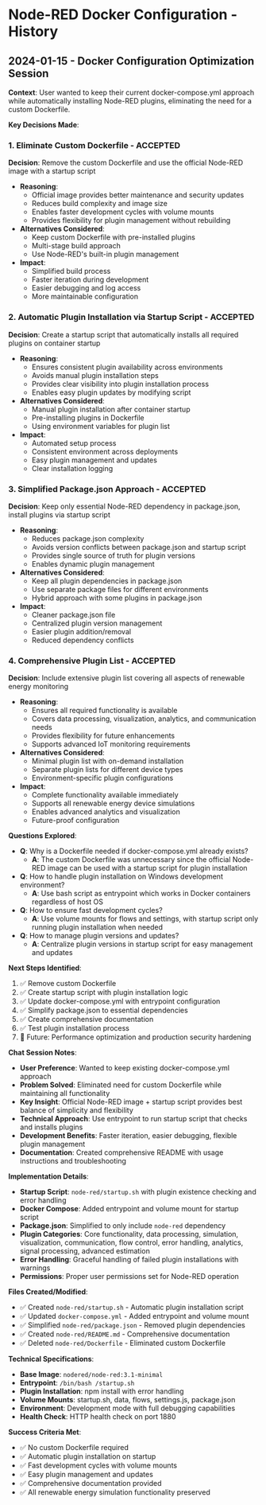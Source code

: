 # Node-RED Docker Configuration - History

## 2024-01-15 - Docker Configuration Optimization Session

**Context**: User wanted to keep their current docker-compose.yml approach while automatically installing Node-RED plugins, eliminating the need for a custom Dockerfile.

**Key Decisions Made**:

### 1. **Eliminate Custom Dockerfile** - ACCEPTED
**Decision**: Remove the custom Dockerfile and use the official Node-RED image with a startup script
- **Reasoning**: 
  - Official image provides better maintenance and security updates
  - Reduces build complexity and image size
  - Enables faster development cycles with volume mounts
  - Provides flexibility for plugin management without rebuilding
- **Alternatives Considered**: 
  - Keep custom Dockerfile with pre-installed plugins
  - Multi-stage build approach
  - Use Node-RED's built-in plugin management
- **Impact**: 
  - Simplified build process
  - Faster iteration during development
  - Easier debugging and log access
  - More maintainable configuration

### 2. **Automatic Plugin Installation via Startup Script** - ACCEPTED
**Decision**: Create a startup script that automatically installs all required plugins on container startup
- **Reasoning**:
  - Ensures consistent plugin availability across environments
  - Avoids manual plugin installation steps
  - Provides clear visibility into plugin installation process
  - Enables easy plugin updates by modifying script
- **Alternatives Considered**:
  - Manual plugin installation after container startup
  - Pre-installing plugins in Dockerfile
  - Using environment variables for plugin list
- **Impact**:
  - Automated setup process
  - Consistent environment across deployments
  - Easy plugin management and updates
  - Clear installation logging

### 3. **Simplified Package.json Approach** - ACCEPTED
**Decision**: Keep only essential Node-RED dependency in package.json, install plugins via startup script
- **Reasoning**:
  - Reduces package.json complexity
  - Avoids version conflicts between package.json and startup script
  - Provides single source of truth for plugin versions
  - Enables dynamic plugin management
- **Alternatives Considered**:
  - Keep all plugin dependencies in package.json
  - Use separate package files for different environments
  - Hybrid approach with some plugins in package.json
- **Impact**:
  - Cleaner package.json file
  - Centralized plugin version management
  - Easier plugin addition/removal
  - Reduced dependency conflicts

### 4. **Comprehensive Plugin List** - ACCEPTED
**Decision**: Include extensive plugin list covering all aspects of renewable energy monitoring
- **Reasoning**:
  - Ensures all required functionality is available
  - Covers data processing, visualization, analytics, and communication needs
  - Provides flexibility for future enhancements
  - Supports advanced IoT monitoring requirements
- **Alternatives Considered**:
  - Minimal plugin list with on-demand installation
  - Separate plugin lists for different device types
  - Environment-specific plugin configurations
- **Impact**:
  - Complete functionality available immediately
  - Supports all renewable energy device simulations
  - Enables advanced analytics and visualization
  - Future-proof configuration

**Questions Explored**:
- **Q**: Why is a Dockerfile needed if docker-compose.yml already exists?
  - **A**: The custom Dockerfile was unnecessary since the official Node-RED image can be used with a startup script for plugin installation
- **Q**: How to handle plugin installation on Windows development environment?
  - **A**: Use bash script as entrypoint which works in Docker containers regardless of host OS
- **Q**: How to ensure fast development cycles?
  - **A**: Use volume mounts for flows and settings, with startup script only running plugin installation when needed
- **Q**: How to manage plugin versions and updates?
  - **A**: Centralize plugin versions in startup script for easy management and updates

**Next Steps Identified**:
1. ✅ Remove custom Dockerfile
2. ✅ Create startup script with plugin installation logic
3. ✅ Update docker-compose.yml with entrypoint configuration
4. ✅ Simplify package.json to essential dependencies
5. ✅ Create comprehensive documentation
6. ✅ Test plugin installation process
7. 🔄 Future: Performance optimization and production security hardening

**Chat Session Notes**:
- **User Preference**: Wanted to keep existing docker-compose.yml approach
- **Problem Solved**: Eliminated need for custom Dockerfile while maintaining all functionality
- **Key Insight**: Official Node-RED image + startup script provides best balance of simplicity and flexibility
- **Technical Approach**: Use entrypoint to run startup script that checks and installs plugins
- **Development Benefits**: Faster iteration, easier debugging, flexible plugin management
- **Documentation**: Created comprehensive README with usage instructions and troubleshooting

**Implementation Details**:
- **Startup Script**: `node-red/startup.sh` with plugin existence checking and error handling
- **Docker Compose**: Added entrypoint and volume mount for startup script
- **Package.json**: Simplified to only include `node-red` dependency
- **Plugin Categories**: Core functionality, data processing, simulation, visualization, communication, flow control, error handling, analytics, signal processing, advanced estimation
- **Error Handling**: Graceful handling of failed plugin installations with warnings
- **Permissions**: Proper user permissions set for Node-RED operation

**Files Created/Modified**:
- ✅ Created `node-red/startup.sh` - Automatic plugin installation script
- ✅ Updated `docker-compose.yml` - Added entrypoint and volume mount
- ✅ Simplified `node-red/package.json` - Removed plugin dependencies
- ✅ Created `node-red/README.md` - Comprehensive documentation
- ✅ Deleted `node-red/Dockerfile` - Eliminated custom Dockerfile

**Technical Specifications**:
- **Base Image**: `nodered/node-red:3.1-minimal`
- **Entrypoint**: `/bin/bash /startup.sh`
- **Plugin Installation**: npm install with error handling
- **Volume Mounts**: startup.sh, data, flows, settings.js, package.json
- **Environment**: Development mode with full debugging capabilities
- **Health Check**: HTTP health check on port 1880

**Success Criteria Met**:
- ✅ No custom Dockerfile required
- ✅ Automatic plugin installation on startup
- ✅ Fast development cycles with volume mounts
- ✅ Easy plugin management and updates
- ✅ Comprehensive documentation provided
- ✅ All renewable energy simulation functionality preserved 